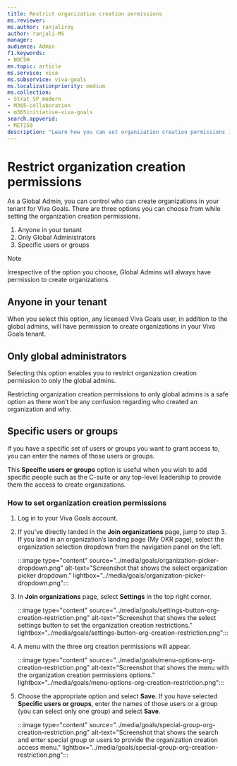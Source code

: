 ```yaml
---
title: Restrict organization creation permissions
ms.reviewer: 
ms.author: ranjaliroy
author: ranjali-MS
manager: 
audience: Admin
f1.keywords:
- NOCSH
ms.topic: article
ms.service: viva
ms.subservice: viva-goals
ms.localizationpriority: medium
ms.collection:  
- Strat_SP_modern
- M365-collaboration
- m365initiative-viva-goals  
search.appverid:
- MET150
description: "Learn how you can set organization creation permissions in Viva Goals"
---
```


# Restrict organization creation permissions

As a Global Admin, you can control who can create organizations in your tenant for Viva Goals. There are three options you can choose from while setting the organization creation permissions.  

1. Anyone in your tenant 
2. Only Global Administrators 
3. Specific users or groups 

> [!NOTE]
> Irrespective of the option you choose, Global Admins will always have permission to create organizations.

## Anyone in your tenant 

When you select this option, any licensed Viva Goals user, in addition to the global admins, will have permission to create organizations in your Viva Goals tenant. 

## Only global administrators 

Selecting this option enables you to restrict organization creation permission to only the global admins.  

Restricting organization creation permissions to only global admins is a safe option as there won’t be any confusion regarding who created an organization and why. 

## Specific users or groups  

If you have a specific set of users or groups you want to grant access to, you can enter the names of those users or groups.

This **Specific users or groups** option is useful when you wish to add specific people such as the C-suite or any top-level leadership to provide them the access to create organizations. 

### How to set organization creation permissions 

1. Log in to your Viva Goals account. 
2. If you've directly landed in the **Join organizations** page, jump to step 3. If you land in an organization’s landing page (My OKR page), select the organization selection dropdown from the navigation panel on the left.  

    :::image type="content" source="../media/goals/organization-picker-dropdown.png" alt-text="Screenshot that shows the select organization picker dropdown." lightbox="../media/goals/organization-picker-dropdown.png"::: 

3. In **Join organizations** page, select **Settings** in the top right corner. 

     :::image type="content" source="../media/goals/settings-button-org-creation-restriction.png" alt-text="Screenshot that shows the select settings button to set the organization creation restrictions." lightbox="../media/goals/settings-button-org-creation-restriction.png":::

4. A menu with the three org creation permissions will appear. 

    :::image type="content" source="../media/goals/menu-options-org-creation-restriction.png" alt-text="Screenshot that shows the menu with the organization creation permissions options." lightbox="../media/goals/menu-options-org-creation-restriction.png":::

5. Choose the appropriate option and select **Save**. If you have selected **Specific users or groups**, enter the names of those users or a group (you can select only one group) and select **Save**. 

    :::image type="content" source="../media/goals/special-group-org-creation-restriction.png" alt-text="Screenshot that shows the search and enter special group or users to provide the organization creation access menu." lightbox="../media/goals/special-group-org-creation-restriction.png":::


 
